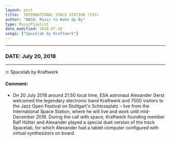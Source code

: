 ```yaml
---
layout: post
title:  INTERNATIONAL SPACE STATION (ISS)
author: "NASA: Music to Wake Up By"
type: MusicPlaylist
date_modified: 2018-07-20
songs: ["Spacelab by Kraftwerk"]
---
```


----
### DATE: July 20, 2018
----
✫ Spacelab by Kraftwerk

#### Comment:
* On 20 July 2018 around 21:50 local time, ESA astronaut Alexander Gerst welcomed the legendary electronic band Kraftwerk and 7500 visitors to the Jazz Open Festival on Stuttgart's Schlossplatz – live from the International Space Station, where he will live and work until mid-December 2018. During the call with space, Kraftwerk founding member Ralf Hütter and Alexander played a special duet version of the track Spacelab, for which Alexander had a tablet computer configured with virtual synthesizers on board.



<br/>
<center>
	<a target="_blank"
	   href="https://twitter.com/intent/tweet?hashtags=Space,NASA,Playlist,NASAWakeupCalls,SpaceProgram&text={{ page.author}}, '{{ page.songs.first }}' {{ page.title }}, {{ page.date | date: '%B %d, %Y' }}. {{ site.url }}{{ page.url }}&via=nasawakeupcalls"><i class="fab fa-twitter" alt="Tweet this page" style="font-size: 1.3em;"></i></a>
	&nbsp; 	<i class="fas fa-user-astronaut" style="font-size: 1.5em;"></i> &nbsp;
    <a id="custom_amazon_link"
       type="amzn" search="#"
       category="popular music">
    <i class="fab fa-amazon" style="font-size: 1.3em;"></i></a>
</center>

<!-- Randomly resolve an individual entry from a song array -->
<script src="/assets/javascript/seedrandom.min.js"></script>
<script>
  var wake_me_up = ["Spacelab by Kraftwerk"];
  var prng = new Math.seedrandom();
  function randomSong() {
    song = wake_me_up[Math.floor(Math.random() * wake_me_up.length)];
    var amazon_link = document.getElementById("custom_amazon_link");
    amazon_link.setAttribute("search", song);
  }
  window.onload = randomSong();
</script>
